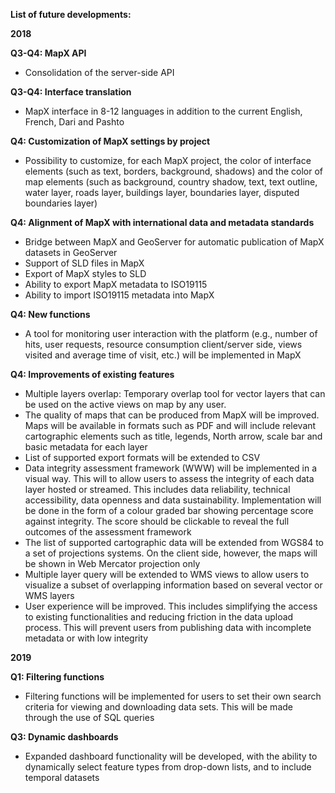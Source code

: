 <b>List of future developments:</b>

<b>2018</b>

<b>Q3-Q4: MapX API</b>
- Consolidation of the server-side API

<b>Q3-Q4: Interface translation</b>
- MapX interface in 8-12 languages in addition to the current English, French, Dari and Pashto

<b>Q4: Customization of MapX settings by project</b>
- Possibility to customize, for each MapX project, the color of interface elements (such as text, borders, background, shadows) and the color of map elements (such as background, country shadow, text, text outline, water layer, roads layer, buildings layer, boundaries layer, disputed boundaries layer)

<b>Q4: Alignment of MapX with international data and metadata standards</b>
- Bridge between MapX and GeoServer for automatic publication of MapX datasets in GeoServer
- Support of SLD files in MapX
- Export of MapX styles to SLD
- Ability to export MapX metadata to ISO19115
- Ability to import ISO19115 metadata into MapX

<b>Q4: New functions</b>
- A tool for monitoring user interaction with the platform (e.g., number of hits, user requests, resource consumption client/server side, views visited and average time of visit, etc.) will be implemented in MapX

<b>Q4: Improvements of existing features</b>
- Multiple layers overlap: Temporary overlap tool for vector layers that can be used on the active views on map by any user.
- The quality of maps that can be produced from MapX will be improved. Maps will be available in formats such as PDF and will include relevant cartographic elements such as title, legends, North arrow, scale bar and basic metadata for each layer
- List of supported export formats will be extended to CSV
- Data integrity assessment framework (WWW) will be implemented in a visual way. This will to allow users to assess the integrity of each data layer hosted or streamed. This includes data reliability, technical accessibility, data openness and data sustainability. Implementation will be done in the form of a colour graded bar showing percentage score against integrity. The score should be clickable to reveal the full outcomes of the assessment framework
- The list of supported cartographic data will be extended from WGS84 to a set of projections systems. On the client side, however, the maps will be shown in Web Mercator projection only
- Multiple layer query will be extended to WMS views to allow users to visualize a subset of overlapping information based on several vector or WMS layers
- User experience will be improved. This includes simplifying the access to existing functionalities and reducing friction in the data upload process. This will prevent users from publishing data with incomplete metadata or with low integrity

<b>2019</b>

<b>Q1: Filtering functions</b>
- Filtering functions will be implemented for users to set their own search criteria for viewing and downloading data sets. This will be made through the use of SQL queries

<b>Q3: Dynamic dashboards</b>
- Expanded dashboard functionality will be developed, with the ability to dynamically select feature types from drop-down lists, and to include temporal datasets

